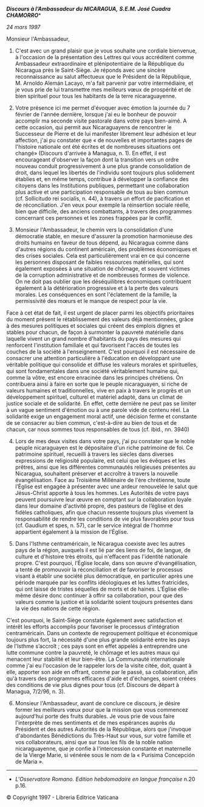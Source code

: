 ***Discours à l’Ambassadeur du NICARAGUA,** **S.E.M. José Cuadra CHAMORRO****

*24 mars 1997*

Monsieur l'Ambassadeur,

1. C'est avec un grand plaisir que je vous souhaite une cordiale bienvenue, à l'occasion de la présentation des Lettres qui vous accréditent comme Ambassadeur extraordinaire et plénipotentiaire de la République du Nicaragua près le Saint-Siège. Je réponds avec une sincère reconnaissance au salut affectueux que le Président de la République, M. Arnoldo Alemán Lacayo, m'a fait parvenir par votre intermédiaire, et je vous prie de lui transmettre mes meilleurs vœux de prospérité et de bien spirituel pour tous les habitants de la terre nicaraguayenne.

2. Votre présence ici me permet d'évoquer avec émotion la journée du 7 février de l'année dernière, lorsque j'ai eu le bonheur de pouvoir accomplir ma seconde visite pastorale dans votre pays bien-aimé. A cette occasion, qui permit aux Nicaraguayens de rencontrer le Successeur de Pierre et de lui manifester librement leur adhésion et leur affection, j'ai pu constater que « de nouvelles et importantes pages de l'histoire nationale ont été écrites et de nombreuses situations ont changé» (Discours d'arrivée à Managua, n. 1). En effet, il est encourageant d'observer la façon dont la transition vers un ordre nouveau conduit progressivement à une plus grande consolidation de droit, dans lequel les libertés de l'individu sont toujours plus solidement établies et, en même temps, contribue à développer la confiance des citoyens dans les Institutions publiques, permettant une collaboration plus active et une participation responsable de tous au bien commun (cf. Sollicitudo rei socialis, n. 44), à travers un effort de pacification et de réconciliation. J'en veux pour exemple la réinsertion sociale réelle, bien que difficile, des anciens combattants, à travers des programmes concernant ces personnes et les zones frappées par le conflit.

3. Monsieur l'Ambassadeur, le chemin vers la consolidation d'une démocratie stable, en mesure d'assurer la promotion harmonieuse des droits humains en faveur de tous dépend, au Nicaragua comme dans d'autres régions du continent américain, des problèmes économiques et des crises sociales. Cela est particulièrement vrai en ce qui concerne les personnes disposant de faibles ressources matérielles, qui sont également exposées à une situation de chômage, et souvent victimes de la corruption administrative et de nombreuses formes de violence. On ne doit pas oublier que les déséquilibres économiques contribuent également à la détérioration progressive et à la perte des valeurs morales. Les conséquences en sont l'éclatement de la famille, la permissivité des mœurs et le manque de respect pour la vie.

Face à cet état de fait, il est urgent de placer parmi les objectifs prioritaires du moment présent le rétablissement des valeurs déjà mentionnées, grâce à des mesures politiques et sociales qui créent des emplois dignes et stables pour chacun, de façon à surmonter la pauvreté matérielle dans laquelle vivent un grand nombre d'habitants du pays des mesures qui renforcent l'institution familiale et qui favorisent l'accès de toutes les couches de la société à l'enseignement. C'est pourquoi il est nécessaire de consacrer une attention particulière à l'éducation en développant une véritable politique qui consolide et diffuse les valeurs morales et spirituelles, qui sont fondamentales dans une société véritablement humaine qui, comme la vôtre, est encore enracinée dans les principes chrétiens. On contribuera ainsi à faire en sorte que le peuple nicaraguayen, si riche de valeurs humaines et traditionnelles, vive en paix à travers le progrès et un développement spirituel, culturel et matériel adapté, dans un climat de justice sociale et de solidarité. En effet, cette dernière ne peut pas se limiter à un vague sentiment d'émotion ou à une parole vide de contenu réel. La solidarité exige un engagement moral actif, une décision ferme et constante de se consacrer au bien commun, c'est-à-dire au bien de tous et de chacun, car nous sommes tous responsables de tous (cf. ibid., nn. 3940)

4. Lors de mes deux visites dans votre pays, j'ai pu constater que le noble peuple nicaraguayen est le dépositaire d'un riche patrimoine de foi. Ce patrimoine spirituel, recueilli à travers les siècles dans diverses expressions de religiosité populaire, est celui que les évêques et les prêtres, ainsi que les différentes communautés religieuses présentes au Nicaragua, souhaitent préserver et accroître à travers la nouvelle évangélisation. Face au Troisième Millénaire de l'ère chrétienne, toute l’Église est engagée à présenter avec une ardeur renouvelée le salut que Jésus-Christ apporte à tous les hommes. Les Autorités de votre pays peuvent poursuivre leur œuvre en comptant sur la collaboration loyale dans leur domaine d'activité propre, des pasteurs de l’église et des fidèles catholiques, afin que chacun ressente toujours plus vivement la responsabilité de rendre les conditions de vie plus favorables pour tous (cf. Gaudium et spes, n. 57), car le service intégral de l'homme appartient également à la mission de l’Église.

5. Dans l'Isthme centraméricain, le Nicaragua coexiste avec les autres pays de la région, auxquels il est lié par des liens de foi, de langue, de culture et d'histoire très étroits, qui n'effacent pas l'identité nationale propre. C'est pourquoi, l’Église locale, dans son œuvre d'évangélisation, a tenté de promouvoir la réconciliation et de favoriser le processus visant à établir une société plus démocratique, en particulier après une période marquée par les conflits idéologiques et les luttes fratricides, qui ont laissé de tristes séquelles de morts et de haines. L’Église elle-même désire donc continuer à offrir sa collaboration, pour que des valeurs comme la justice et la solidarité soient toujours présentes dans la vie des nations de cette région.

C'est pourquoi, le Saint-Siège constate également avec satisfaction et intérêt les efforts accomplis pour favoriser le processus d'intégration centraméricain. Dans un contexte de regroupement politique et économique toujours plus fort, la nécessité d'une plus grande solidarité entre les pays de l'Isthme s’accroît ; ces pays sont en effet appelés à entreprendre une lutte commune contre la pauvreté, le chômage et les autres maux qui menacent leur stabilité et leur bien-être. La Communauté internationale comme j'ai eu l'occasion de le rappeler lors de la visite citée, doit, quant à elle, apporter son aide en offrant, comme par le passé, sa collaboration, afin qu'à travers des programmes efficaces d'aide et d'échanges, soient créées des conditions de vie plus dignes pour tous (cf. Discours de départ à Managua, 7/2/96, n. 3).

6. Monsieur l'Ambassadeur, avant de conclure ce discours, je désire former les meilleurs vœux pour que la mission que vous commencez aujourd'hui porte des fruits durables. Je vous prie de vous faire l'interprète de mes sentiments et de mes espérances auprès du Président et des autres Autorités de la République, alors que j'invoque d'abondantes Bénédictions du Très-Haut sur vous, sur votre famille et vos collaborateurs, ainsi que sur tous les fils de la noble nation nicaraguayenne, que je confie à l'intercession constante et maternelle de la Vierge Marie, si vénérée sous le nom de la « Purísima Concepción de Maria ».

* * *

* *L'Osservatore Romano. Edition hebdomadaire en langue française* n.20 p.16.

© Copyright 1997 - Libreria Editrice Vaticana